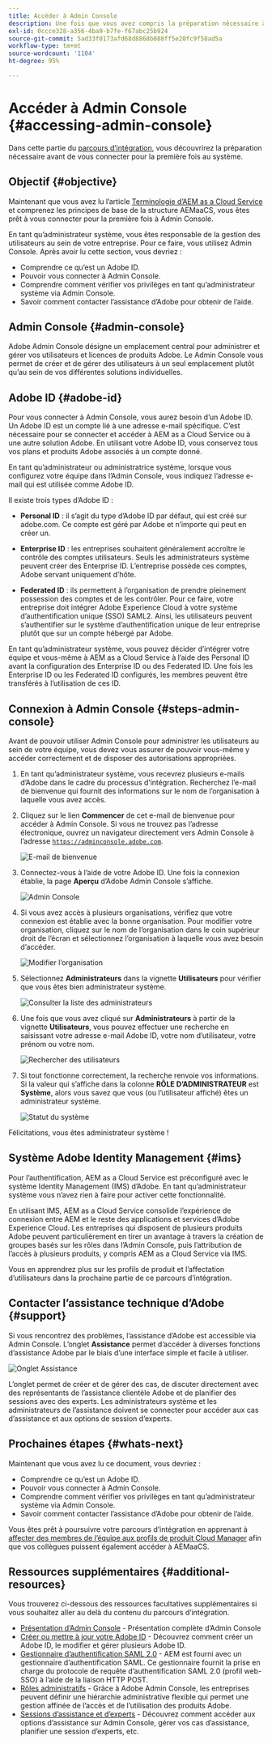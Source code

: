 ```yaml
---
title: Accéder à Admin Console
description: Une fois que vous avez compris la préparation nécessaire à l’intégration et les bases de la structure AEMaaCS, vous êtes prêt à vous connecter pour la première fois à Admin Console.
exl-id: 0ccce328-a356-4ba9-b7fe-f67abc25b924
source-git-commit: 5ad33f0173afd68d8868b088ff5e20fc9f58ad5a
workflow-type: tm+mt
source-wordcount: '1104'
ht-degree: 95%

---
```


# Accéder à Admin Console {#accessing-admin-console}

Dans cette partie du [parcours d’intégration](overview.md), vous découvrirez la préparation nécessaire avant de vous connecter pour la première fois au système.

## Objectif {#objective}

Maintenant que vous avez lu l’article [Terminologie d’AEM as a Cloud Service](terminology.md) et comprenez les principes de base de la structure AEMaaCS, vous êtes prêt à vous connecter pour la première fois à Admin Console.

En tant qu’administrateur système, vous êtes responsable de la gestion des utilisateurs au sein de votre entreprise. Pour ce faire, vous utilisez Admin Console. Après avoir lu cette section, vous devriez :

* Comprendre ce qu’est un Adobe ID.
* Pouvoir vous connecter à Admin Console.
* Comprendre comment vérifier vos privilèges en tant qu’administrateur système via Admin Console.
* Savoir comment contacter l’assistance d’Adobe pour obtenir de l’aide.

## Admin Console {#admin-console}

Adobe Admin Console désigne un emplacement central pour administrer et gérer vos utilisateurs et licences de produits Adobe. Le Admin Console vous permet de créer et de gérer des utilisateurs à un seul emplacement plutôt qu’au sein de vos différentes solutions individuelles.

## Adobe ID {#adobe-id}

Pour vous connecter à Admin Console, vous aurez besoin d’un Adobe ID. Un Adobe ID est un compte lié à une adresse e-mail spécifique. C’est nécessaire pour se connecter et accéder à AEM as a Cloud Service ou à une autre solution Adobe. En utilisant votre Adobe ID, vous conservez tous vos plans et produits Adobe associés à un compte donné.

En tant qu’administrateur ou administratrice système, lorsque vous configurez votre équipe dans l’Admin Console, vous indiquez l’adresse e-mail qui est utilisée comme Adobe ID.

Il existe trois types d’Adobe ID :

* **Personal ID** : il s’agit du type d’Adobe ID par défaut, qui est créé sur adobe.com. Ce compte est géré par Adobe et n’importe qui peut en créer un.

* **Enterprise ID** : les entreprises souhaitent généralement accroître le contrôle des comptes utilisateurs. Seuls les administrateurs système peuvent créer des Enterprise ID. L’entreprise possède ces comptes, Adobe servant uniquement d’hôte.

* **Federated ID** : ils permettent à l’organisation de prendre pleinement possession des comptes et de les contrôler. Pour ce faire, votre entreprise doit intégrer Adobe Experience Cloud à votre système d’authentification unique (SSO) SAML2. Ainsi, les utilisateurs peuvent s’authentifier sur le système d’authentification unique de leur entreprise plutôt que sur un compte hébergé par Adobe.

En tant qu’administrateur système, vous pouvez décider d’intégrer votre équipe et vous-même à AEM as a Cloud Service à l’aide des Personal ID avant la configuration des Enterprise ID ou des Federated ID. Une fois les Enterprise ID ou les Federated ID configurés, les membres peuvent être transférés à l’utilisation de ces ID.

## Connexion à Admin Console {#steps-admin-console}

Avant de pouvoir utiliser Admin Console pour administrer les utilisateurs au sein de votre équipe, vous devez vous assurer de pouvoir vous-même y accéder correctement et de disposer des autorisations appropriées.

1. En tant qu’administrateur système, vous recevrez plusieurs e-mails d’Adobe dans le cadre du processus d’intégration. Recherchez l’e-mail de bienvenue qui fournit des informations sur le nom de l’organisation à laquelle vous avez accès.

1. Cliquez sur le lien **Commencer** de cet e-mail de bienvenue pour accéder à Admin Console. Si vous ne trouvez pas l’adresse électronique, ouvrez un navigateur directement vers Admin Console à l’adresse [`https://adminconsole.adobe.com`](https://adminconsole.adobe.com).

   ![E-mail de bienvenue](/help/journey-onboarding/assets/get-started-email.png)

1. Connectez-vous à l’aide de votre Adobe ID. Une fois la connexion établie, la page **Aperçu** d’Adobe Admin Console s’affiche.

   ![Admin Console](/help/journey-onboarding/assets/get-started1.png)

1. Si vous avez accès à plusieurs organisations, vérifiez que votre connexion est établie avec la bonne organisation. Pour modifier votre organisation, cliquez sur le nom de l’organisation dans le coin supérieur droit de l’écran et sélectionnez l’organisation à laquelle vous avez besoin d’accéder.

   ![Modifier l’organisation](/help/journey-onboarding/assets/admin-console-orgswitch.png)

1. Sélectionnez **Administrateurs** dans la vignette **Utilisateurs** pour vérifier que vous êtes bien administrateur système.

   ![Consulter la liste des administrateurs](/help/journey-onboarding/assets/get-started2.png)

1. Une fois que vous avez cliqué sur **Administrateurs** à partir de la vignette **Utilisateurs**, vous pouvez effectuer une recherche en saisissant votre adresse e-mail Adobe ID, votre nom d’utilisateur, votre prénom ou votre nom.

   ![Rechercher des utilisateurs](/help/journey-onboarding/assets/get-started3.png)

1. Si tout fonctionne correctement, la recherche renvoie vos informations. Si la valeur qui s’affiche dans la colonne **RÔLE D’ADMINISTRATEUR** est **Système**, alors vous savez que vous (ou l’utilisateur affiché) êtes un administrateur système.

   ![Statut du système](/help/journey-onboarding/assets/get-started4.png)

Félicitations, vous êtes administrateur système !

## Système Adobe Identity Management {#ims}

Pour l’authentification, AEM as a Cloud Service est préconfiguré avec le système Identity Management (IMS) d’Adobe. En tant qu’administrateur système vous n’avez rien à faire pour activer cette fonctionnalité.

En utilisant IMS, AEM as a Cloud Service consolide l’expérience de connexion entre AEM et le reste des applications et services d’Adobe Experience Cloud. Les entreprises qui disposent de plusieurs produits Adobe peuvent particulièrement en tirer un avantage à travers la création de groupes basés sur les rôles dans l’Admin Console, puis l’attribution de l’accès à plusieurs produits, y compris AEM as a Cloud Service via IMS.

Vous en apprendrez plus sur les profils de produit et l’affectation d’utilisateurs dans la prochaine partie de ce parcours d’intégration.

## Contacter l’assistance technique d’Adobe {#support}

Si vous rencontrez des problèmes, l’assistance d’Adobe est accessible via Admin Console. L’onglet **Assistance** permet d’accéder à diverses fonctions d’assistance Adobe par le biais d’une interface simple et facile à utiliser.

![Onglet Assistance](/help/journey-onboarding/assets/support-menu.png)

L’onglet permet de créer et de gérer des cas, de discuter directement avec des représentants de l’assistance clientèle Adobe et de planifier des sessions avec des experts. Les administrateurs système et les administrateurs de l’assistance doivent se connecter pour accéder aux cas d’assistance et aux options de session d’experts.

## Prochaines étapes {#whats-next}

Maintenant que vous avez lu ce document, vous devriez :

* Comprendre ce qu’est un Adobe ID.
* Pouvoir vous connecter à Admin Console.
* Comprendre comment vérifier vos privilèges en tant qu’administrateur système via Admin Console.
* Savoir comment contacter l’assistance d’Adobe pour obtenir de l’aide.

Vous êtes prêt à poursuivre votre parcours d’intégration en apprenant à [affecter des membres de l’équipe aux profils de produit Cloud Manager](assign-profiles-cloud-manager.md) afin que vos collègues puissent également accéder à AEMaaCS.

## Ressources supplémentaires {#additional-resources}

Vous trouverez ci-dessous des ressources facultatives supplémentaires si vous souhaitez aller au delà du contenu du parcours d’intégration.

* [Présentation d’Admin Console](https://helpx.adobe.com/fr/enterprise/using/admin-console.html) - Présentation complète d’Admin Console
* [Créer ou mettre à jour votre Adobe ID](https://helpx.adobe.com/fr/manage-account/using/create-update-adobe-id.html#HowtocreateorupdateyourAdobeID) - Découvrez comment créer un Adobe ID, le modifier et gérer plusieurs Adobe ID.
* [Gestionnaire d’authentification SAML 2.0](https://experienceleague.adobe.com/docs/experience-manager-65/administering/security/saml-2-0-authenticationhandler.html?lang=fr) - AEM est fourni avec un gestionnaire d’authentification SAML. Ce gestionnaire fournit la prise en charge du protocole de requête d’authentification SAML 2.0 (profil web-SSO) à l’aide de la liaison HTTP POST.
* [Rôles administratifs](https://helpx.adobe.com/fr/enterprise/using/admin-roles.ug.html) - Grâce à Adobe Admin Console, les entreprises peuvent définir une hiérarchie administrative flexible qui permet une gestion affinée de l’accès et de l’utilisation des produits Adobe.
* [Sessions d’assistance et d’experts](https://helpx.adobe.com/fr/enterprise/admin-guide.html/enterprise/using/support-for-experience-cloud.ug.html) - Découvrez comment accéder aux options d’assistance sur Admin Console, gérer vos cas d’assistance, planifier une session d’experts, etc.
